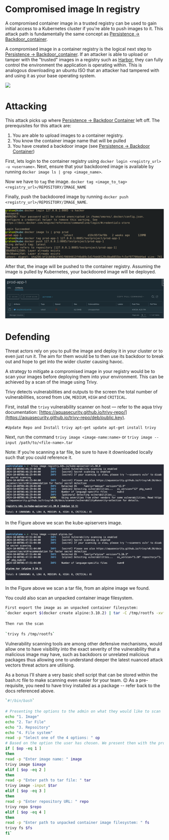 # Compromised image In registry
A compromised container image in a trusted registry can be used to gain initial access to a Kubernetes cluster if you're able to push images to it. This attack path is fundamentally the same concept as [Persistence -> Backdoor_container](http://localhost:3000/Persistence/Backdoor_container.html).

A compromised image in a container registry is the logical next step to [Persistence -> Backdoor_container](http://localhost:3000/Persistence/Backdoor_container.html). If an attacker is able to upload or tamper with the "trusted" images in a registry such as [Harbor](https://github.com/goharbor/harbor), they can fully control the environment the application is operating within. This is analogous downloading an ubuntu ISO that an attacker had tampered with and using it as your base operating system.

![](Pasted%20image%2020240331200054.png)

# Attacking
This attack picks up where [Persistence -> Backdoor Container](../Persistence/Backdoor_container.md) left off. The prerequisites for this attack are:
1. You are able to upload images to a container registry.
2. You know the container image name that will be pulled
3. You have created a backdoor image (see [Persistence -> Backdoor Container](../Persistence/Backdoor_container.md))

First, lets login to the container registry using `docker login <registry_url> -u <username>`. Next, ensure that your backdoored image is available by running `docker image ls | grep <image_name>`. 

Now we have to `tag` the image. `docker tag <image_to_tag> <registry_url>/REPOSITORY/IMAGE_NAME`

Finally, push the backdoored image by running `docker push <registry_url>/REPOSITORY/IMAGE_NAME`. 

![](../images/Pasted%20image%2020240404162125.png)

After that, the image will be pushed to the container registry. Assuming the image is pulled by Kubernetes, your backdoored image will be deployed.

![](../images/Pasted%20image%2020240404162845.png)

# Defending

Threat actors rely on you to pull the image and deploy it in your cluster or to even just run it. The aim for them would be to then use its backdoor to break out and hope to get into the wider cluster causing havoc. 

A strategy to mitigate a compromised image in your registry would be to scan your images before deploying them into your environment. This can be achieved by a scan of the image using Trivy. 

Trivy detects vulnerabilities and outputs to the screen the total number of vulnerabilities, scored from `LOW`, `MEDIUM`, `HIGH` and `CRITICAL`. 

First, install the `trivy` vulnerability scanner on host — refer to the aqua trivy documentation: [https://aquasecurity.github.io/trivy-repo/](https://aquasecurity.github.io/trivy-repo/deb/public.key). 

`#Update Repo and Install trivy
apt-get update
apt-get install trivy`

Next, run the command `trivy image <image-name:name>` or `trivy image --input /path/to/<file-name>.tar`

Note: If you’re scanning a tar file, be sure to have it downloaded locally such that you could reference it. 

![](../images/trivy-image-scan.png)

In the Figure above we scan the kube-apiservers image.

![](../images/trivy-tar-scan.png)

In the Figure above we scan a tar file, from an alpine image we found.

You could also scan an unpacked container image filesystem. 

```bash
First export the image as an unpacked container filesystem:
`docker export $(docker create alpine:3.10.2) | tar -C /tmp/rootfs -xvf -`

Then run the scan 

`trivy fs /tmp/rootfs`
```

Vulnerability scanning tools are among other defensive mechanisms, would allow one to have visibility into the exact severity of the vulnerability that a malicious image may have, such as backdoors or unrelated malicious packages thus allowing one to understand deeper the latest nuanced attack vectors threat actors are utilising.

As a bonus I’ll share a very basic shell script that can be stored within the bash.rc file to make scanning even easier for your team.
😉
As a pre-requisite, you need to have trivy installed as a package -- refer back to the docs referenced above. 

```bash
`#!/bin/bash`

# Presenting the options to the admin on what they would like to scan
echo "1. Image"
echo "2. Tar File"
echo "3. Repsoitory"
echo "4. File system"
read -p "Select one of the 4 options: " op
# Based on the option the user has chosen. We present then with the prompt to provide the parameter to what they would like to scan.i
if [ $op -eq 1 ]
then
read -p "Enter image name: " image
trivy image $image
elif [ $op -eq 2 ]
then
read -p "Enter path to tar file: " tar
trivy image -input $tar
elif [ $op -eq 3 ]
then
read -p "Enter repository URL: " repo
trivy repo $repo
elif [ $op -eq 4 ]
then
read -p "Enter path to unpacked container image filesystem: " fs
trivy fs $fs
fi`
```

